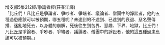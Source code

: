 增支部5集212經/爭論者經(莊春江譯)  
「比丘們！凡比丘是爭論者、爭吵者、爭端者、議論者、僧團中的諍訟者，他的五種過患應該可以被預期，哪五種呢？未達到的不達到、已達到的衰退、惡名聲傳播、迷亂地死去，以身體的崩解，死後往生到苦界、惡趣、下界、地獄，比丘們！凡比丘是爭論者、爭吵者、爭端者、議論者、僧團中的諍訟者，他的這五種過患應該可以被預期。」  
  
  
